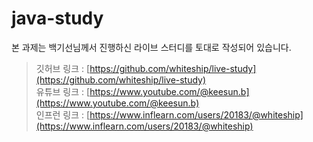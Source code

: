 # java-study

본 과제는 백기선님께서 진행하신 라이브 스터디를 토대로 작성되어 있습니다.

> 깃허브 링크 : [https://github.com/whiteship/live-study](https://github.com/whiteship/live-study)  
> 유튜브 링크 : [https://www.youtube.com/@keesun.b](https://www.youtube.com/@keesun.b)  
> 인프런 링크 : [https://www.inflearn.com/users/20183/@whiteship](https://www.inflearn.com/users/20183/@whiteship)  
